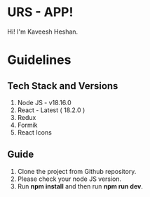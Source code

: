# URS - APP!

Hi! I'm Kaveesh Heshan.


# Guidelines

## Tech Stack and Versions
1. Node JS - v18.16.0
2. React - Latest ( 18.2.0 )
3. Redux
4. Formik
5. React Icons

## Guide
1. Clone the project from Github repository.
2. Please check your node JS version.
3. Run **npm install** and then run **npm run dev**.